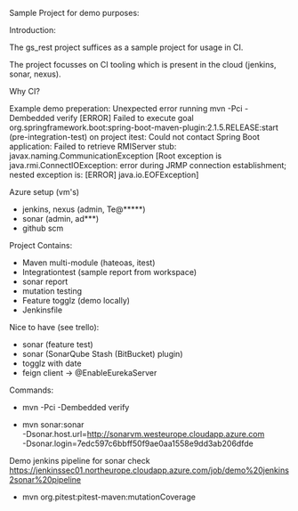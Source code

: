 Sample Project for demo purposes:

Introduction:

The gs_rest project suffices as a sample project for usage in CI.

The project focusses on CI tooling which is present in the cloud (jenkins, sonar, nexus).

Why CI?

Example demo preperation: Unexpected error running mvn -Pci -Dembedded verify
[ERROR] Failed to execute goal org.springframework.boot:spring-boot-maven-plugin:2.1.5.RELEASE:start (pre-integration-test) on project itest: Could not contact Spring Boot application: Failed to retrieve RMIServer stub: javax.naming.CommunicationException [Root exception is java.rmi.ConnectIOException: error during JRMP connection establishment; nested exception is: 
[ERROR] 	java.io.EOFException]

Azure setup (vm's) 
- jenkins, nexus (admin, Te@*****)
- sonar (admin, ad***)
- github scm

Project Contains:
- Maven multi-module (hateoas, itest)
- Integrationtest (sample report from workspace)
- sonar report
- mutation testing
- Feature togglz (demo locally)
- Jenkinsfile
 
Nice to have (see trello):
- sonar (feature test)
- sonar (SonarQube Stash (BitBucket) plugin)
- togglz with date
- feign client -> @EnableEurekaServer

Commands:
- mvn -Pci -Dembedded verify

- mvn sonar:sonar \
  -Dsonar.host.url=http://sonarvm.westeurope.cloudapp.azure.com \
  -Dsonar.login=7edc597c6bbff50f9ae0aa1558e9dd3ab206dfde

Demo jenkins pipeline for sonar check  
https://jenkinssec01.northeurope.cloudapp.azure.com/job/demo%20jenkins2sonar%20pipeline  
  
- mvn org.pitest:pitest-maven:mutationCoverage